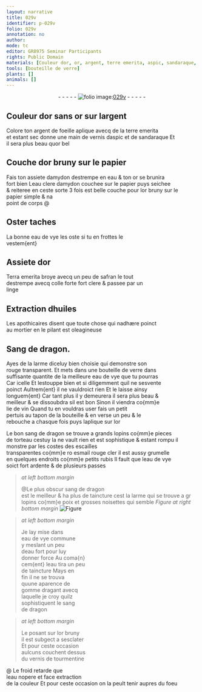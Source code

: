 ```yaml
---
layout: narrative
title: 029v
identifier: p-029v
folio: 029v
annotation: no
author:
mode: tc
editor: GR8975 Seminar Participants
rights: Public Domain
materials: [Couleur dor, or, argent, terre emerita, aspic, sandaraque, or bel, papier, amydon, eau, eau de vye, Terra emerita, safran, colle, linge, huiles, mortier, Sang de dragon, verre, lie de vin, sang de dragon, rubis, poix, noisettes, gomme, vernis de tourmentine]
tools: [bouteille de verre]
plants: []
animals: []
---
```


<div class="folio" align="center">- - - - - <a href="http://gallica.bnf.fr/ark:/12148/btv1b10500001g/f64.item" target="_blank"><img src="https://cu-mkp.github.io/2017-workshop-edition/assets/photo-icon.png" alt="folio image: " style="display:inline-block; margin-bottom:-3px;"/>029v</a> - - - - - </div>  
  

## <span class="m">Couleur dor</span> sans <span class="m">or</span> sur l<span class="m">argent</span>

 
Colore ton <span class="m">argent</span> de foeille aplique avecq de la <span class="m">terre emerita</span><br/> et estant sec donne une main de vernis d<span class="m">aspic</span> et de <span class="m">sandaraque</span> Et<br/> il sera plus beau qu<span class="m">or bel</span>

 
  

## Couche d<span class="m">or</span> bruny sur le <span class="m">papier</span>

 
Fais ton assiete d<span class="m">amydon</span> destrempe en <span class="m">eau</span> & ton <span class="m">or</span> se brunira<br/> fort bien L<span class="m">eau</span> clere d<span class="m">amydon</span> couchee sur le <span class="m">papier</span> puys seichee<br/> & reiteree en ceste sorte 3 fois est belle couche pour l<span class="m">or</span> bruny sur le<br/> <span class="m">papier</span> simple & na<br/> point de corps @

 
  

## Oster taches

 
La bonne <span class="m">eau de vye</span> les oste si tu en frottes le<br/> vestem{ent}

 
  

## Assiete d<span class="m">or</span>

 
<span class="m">Terra emerita</span> broye avecq un peu de <span class="m">safran</span> le tout<br/> destrempe avecq <span class="m">colle</span> forte fort clere & passee par un<br/> <span class="m">linge</span>

 
  

## Extraction d<span class="m">huiles</span>

 
 Les <span class="pro">apothicaires</span> disent que toute chose qui nadhære poinct<br/> au <span class="m">mortier</span> en le pilant est oleagineuse

 
  

## <span class="m">Sang de dragon</span>.

 
Ayes de la larme diceluy bien choisie qui demonstre son<br/> rouge transparent. Et mets dans une <span class="tl">bouteille de <span class="m">verre</span></span> dans<br/> suffisante quantite de la meilleure <span class="m">eau de vye</span> que tu pourras<br/> Car icelle Et lestouppe bien et si diligemment quil ne sesvente<br/> poinct Aultrem{ent} il ne vauldroict rien Et le laisse ainsy<br/> longuem{ent} Car tant plus il y demeurera il sera plus beau &<br/> meilleur & se dissoubdra sil est bon Sinon il viendra co{mm}e<br/> <span class="m">lie de vin</span> Quand tu en vouldras user fais un petit<br/> pertuis au tapon de la bouteille & en verse un peu & le<br/> rebouche a chasque fois puys laplique sur l<span class="m">or</span>
 
 Le bon <span class="m">sang de dragon</span> se trouve a grands lopins co{mm}e pieces<br/> de torteau cestuy la ne vault rien et est sophistique & estant rompu il monstre par les costes des escailles<br/> transparentes co{mm}e ro esmail rouge cler il est aussy grumelle<br/> en quelques endroits co{mm}e petits <span class="m">rubis</span> Il fault que l<span class="m">eau de vye</span><br/> soict fort ardente & de plusieurs passes
 
> *at left bottom margin*
> 
>   @Le plus obscur <span class="m">sang de dragon</span><br/> est le meilleur & ha plus de taincture cest la larme qui se trouve a gr lopins co{mm}e <span class="m">poix</span> et grosses <span class="m">noisettes</span> qui semble 
> *Figure*
> *at right bottom margin*
> <a href="https://drive.google.com/open?id=0B9-oNrvWdlO5cXJfWVlSSGlKOGs" target="_blank"><img src="https://cu-mkp.github.io/GR8975-edition/assets/photo-icon.png" alt="Figure" style="display:inline-block; margin-bottom:-3px;"/></a>
 
 
> *at left bottom margin*
> 
>   Je lay mise dans<br/> <span class="m">eau de vye</span> commune<br/> y meslant un peu<br/> d<span class="m">eau</span> fort pour luy<br/> donner force Au coma{n}<br/> cem{ent} l<span class="m">eau</span> tira un peu<br/> de taincture Mays en<br/> fin il ne se trouva<br/> quune aparence de<br/> <span class="m">gomme</span> dragant avecq<br/> laquelle je croy quilz<br/> sophistiquent le <span class="m">sang<br/> de dragon</span>
 
> *at left bottom margin*
> 
>   Le posant sur l<span class="m">or</span> bruny<br/> il est subgect a sesclater<br/> Et pour ceste occasion<br/> aulcuns couchent dessus<br/> du <span class="m">vernis de tourmentine</span>
 
@ Le froid retarde que<br/> l<span class="m">eau</span> nopere et face extraction<br/> de la couleur Et pour ceste occasion on la peult tenir aupres du foeu 
 
